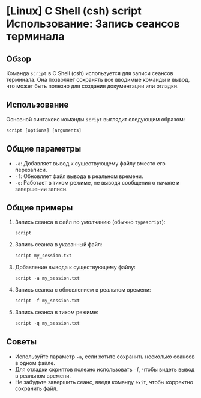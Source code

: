 # [Linux] C Shell (csh) script Использование: Запись сеансов терминала

## Обзор
Команда `script` в C Shell (csh) используется для записи сеансов терминала. Она позволяет сохранять все вводимые команды и вывод, что может быть полезно для создания документации или отладки.

## Использование
Основной синтаксис команды `script` выглядит следующим образом:

```
script [options] [arguments]
```

## Общие параметры
- `-a`: Добавляет вывод к существующему файлу вместо его перезаписи.
- `-f`: Обновляет файл вывода в реальном времени.
- `-q`: Работает в тихом режиме, не выводя сообщения о начале и завершении записи.

## Общие примеры
1. Запись сеанса в файл по умолчанию (обычно `typescript`):
   ```csh
   script
   ```

2. Запись сеанса в указанный файл:
   ```csh
   script my_session.txt
   ```

3. Добавление вывода к существующему файлу:
   ```csh
   script -a my_session.txt
   ```

4. Запись сеанса с обновлением в реальном времени:
   ```csh
   script -f my_session.txt
   ```

5. Запись сеанса в тихом режиме:
   ```csh
   script -q my_session.txt
   ```

## Советы
- Используйте параметр `-a`, если хотите сохранить несколько сеансов в одном файле.
- Для отладки скриптов полезно использовать `-f`, чтобы видеть вывод в реальном времени.
- Не забудьте завершить сеанс, введя команду `exit`, чтобы корректно сохранить файл.